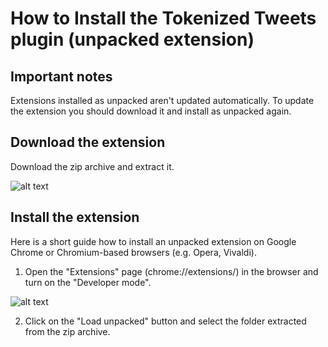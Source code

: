 
# How to Install the Tokenized Tweets plugin (unpacked extension)

## Important notes

Extensions installed as unpacked aren't updated automatically. To update the extension you should download it and install as unpacked again.



## Download the extension

Download the zip archive and extract it.

![alt text](https://i.ibb.co/PYsQ7Mh/Screenshot-2021-06-17-at-15-59-19.png)

## Install the extension
Here is a short guide how to install an unpacked extension on Google Chrome or Chromium-based browsers (e.g. Opera, Vivaldi).

1. Open the "Extensions" page (chrome://extensions/) in the browser and turn on the "Developer mode".

![alt text](https://camo.githubusercontent.com/52ad903185ee381cf30ed2934d0e7d12d791c920c77131617233ad17303cb35f/68747470733a2f2f692e696d6775722e636f6d2f786463686451612e706e67)

2. Click on the "Load unpacked" button and select the folder extracted from the zip archive.

